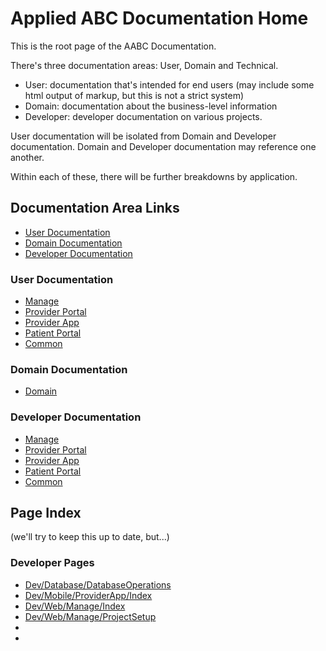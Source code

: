 # Applied ABC Documentation Home

This is the root page of the AABC Documentation.

There's three documentation areas: User, Domain and Technical.

* User: documentation that's intended for end users (may include some html output of markup, but this is not a strict system)
* Domain: documentation about the business-level information
* Developer: developer documentation on various projects.

User documentation will be isolated from Domain and Developer documentation.  Domain and Developer documentation may reference one another.

Within each of these, there will be further breakdowns by application.

## Documentation Area Links

* [User Documentation](User/Index.md)
* [Domain Documentation](Domain/Index.md)
* [Developer Documentation](Dev/Index.md)

### User Documentation

* [Manage](User/Manage/Index.md)
* [Provider Portal](User/ProviderPortal/Index.md)
* [Provider App](User/ProviderApp/Index.md)
* [Patient Portal](User/PatientPortal/Index.md)
* [Common](User/Common/Index.md)

### Domain Documentation

* [Domain](Domain/Index.md)

### Developer Documentation

* [Manage](Dev/Manage/Index.md)
* [Provider Portal](Dev/ProviderPortal/Index.md)
* [Provider App](Dev/ProviderApp/Index.md)
* [Patient Portal](Dev/PatientPortal/Index.md)
* [Common](User/Common/Index.md)

## Page Index

(we'll try to keep this up to date, but...)

### Developer Pages

* [Dev/Database/DatabaseOperations](Dev/Database/DatabaseOperations.md)
* [Dev/Mobile/ProviderApp/Index](Dev/Mobile/ProviderApp/Index.md)
* [Dev/Web/Manage/Index](Dev/Web/Manage/Index.md)
* [Dev/Web/Manage/ProjectSetup](Dev/Web/Manage/ProjectSetup.md)
* []()
* []()